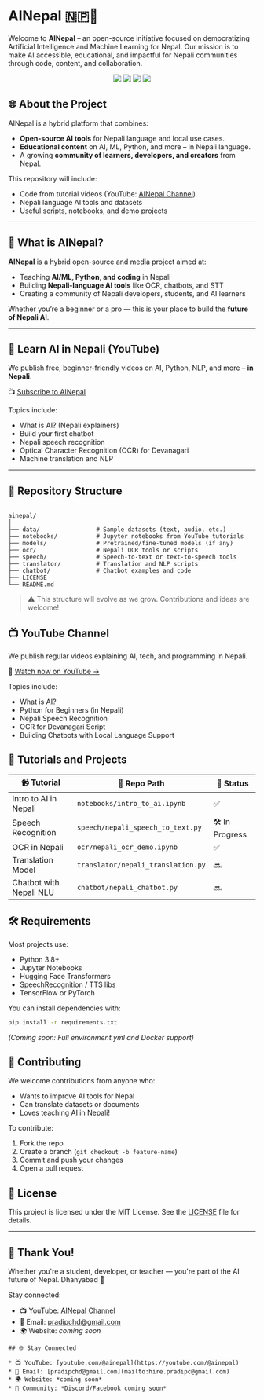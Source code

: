
# AINepal 🇳🇵🤖

Welcome to **AINepal** – an open-source initiative focused on democratizing Artificial Intelligence and Machine Learning for Nepal. Our mission is to make AI accessible, educational, and impactful for Nepali communities through code, content, and collaboration.

<p align="center">
  <a href="https://youtube.com/@ainepal"><img src="https://img.shields.io/badge/YouTube-AINepal-red?logo=youtube&style=flat-square" /></a>
  <a href="https://github.com/pradipchaudhary/ainepal"><img src="https://img.shields.io/github/stars/pradipchaudhary/ainepal?style=flat-square" /></a>
  <a href="https://github.com/pradipchaudhary/ainepal/issues"><img src="https://img.shields.io/github/issues/pradipchaudhary/ainepal?style=flat-square" /></a>
  <a href="LICENSE"><img src="https://img.shields.io/github/license/pradipchaudhary/ainepal?style=flat-square" /></a>
</p>

## 🌐 About the Project

AINepal is a hybrid platform that combines:

- **Open-source AI tools** for Nepali language and local use cases.
- **Educational content** on AI, ML, Python, and more – in Nepali language.
- A growing **community of learners, developers, and creators** from Nepal.

This repository will include:
- Code from tutorial videos (YouTube: [AINepal Channel](https://youtube.com/@ainepal))
- Nepali language AI tools and datasets
- Useful scripts, notebooks, and demo projects


---

## 🚀 What is AINepal?

**AINepal** is a hybrid open-source and media project aimed at:
- Teaching **AI/ML, Python, and coding** in Nepali
- Building **Nepali-language AI tools** like OCR, chatbots, and STT
- Creating a community of Nepali developers, students, and AI learners

Whether you’re a beginner or a pro — this is your place to build the **future of Nepali AI**.

---

## 🎥 Learn AI in Nepali (YouTube)

We publish free, beginner-friendly videos on AI, Python, NLP, and more – **in Nepali**.

📺 [Subscribe to AINepal](https://youtube.com/@ainepal)

Topics include:
- What is AI? (Nepali explainers)
- Build your first chatbot
- Nepali speech recognition
- Optical Character Recognition (OCR) for Devanagari
- Machine translation and NLP

---

## 📁 Repository Structure

```

ainepal/
│
├── data/                # Sample datasets (text, audio, etc.)
├── notebooks/           # Jupyter notebooks from YouTube tutorials
├── models/              # Pretrained/fine-tuned models (if any)
├── ocr/                 # Nepali OCR tools or scripts
├── speech/              # Speech-to-text or text-to-speech tools
├── translator/          # Translation and NLP scripts
├── chatbot/             # Chatbot examples and code
├── LICENSE
└── README.md

````

> ⚠️ This structure will evolve as we grow. Contributions and ideas are welcome!

## 📺 YouTube Channel

We publish regular videos explaining AI, tech, and programming in Nepali.

🔗 [Watch now on YouTube →](https://youtube.com/@ainepal)

Topics include:
- What is AI?
- Python for Beginners (in Nepali)
- Nepali Speech Recognition
- OCR for Devanagari Script
- Building Chatbots with Local Language Support

## 🧠 Tutorials and Projects

| 📹 Tutorial | 📁 Repo Path | 🔗 Status |
|------------|--------------|----------|
| Intro to AI in Nepali | `notebooks/intro_to_ai.ipynb` | ✅ |
| Speech Recognition | `speech/nepali_speech_to_text.py` | 🛠️ In Progress |
| OCR in Nepali | `ocr/nepali_ocr_demo.ipynb` | ✅ |
| Translation Model | `translator/nepali_translation.py` | 🔜 |
| Chatbot with Nepali NLU | `chatbot/nepali_chatbot.py` | 🔜 |

## 🛠️ Requirements

Most projects use:

- Python 3.8+
- Jupyter Notebooks
- Hugging Face Transformers
- SpeechRecognition / TTS libs
- TensorFlow or PyTorch

You can install dependencies with:

```bash
pip install -r requirements.txt
````

*(Coming soon: Full environment.yml and Docker support)*

## 🤝 Contributing

We welcome contributions from anyone who:

* Wants to improve AI tools for Nepal
* Can translate datasets or documents
* Loves teaching AI in Nepali!

To contribute:

1. Fork the repo
2. Create a branch (`git checkout -b feature-name`)
3. Commit and push your changes
4. Open a pull request

## 📄 License

This project is licensed under the MIT License. See the [LICENSE](./LICENSE) file for details.

---

## 🙏 Thank You!

Whether you're a student, developer, or teacher — you're part of the AI future of Nepal. Dhanyabad 🙏

Stay connected:

* 📺 YouTube: [AINepal Channel](https://youtube.com/@ainepal)
* 📧 Email: [pradipchd@gmail.com](mailto:pradipchd@gmail.com)
* 🌍 Website: *coming soon*

```
## 🌐 Stay Connected

* 📺 YouTube: [youtube.com/@ainepal](https://youtube.com/@ainepal)
* 📧 Email: [pradipchd@gmail.com](mailto:hire.pradipc@gmail.com)
* 🌍 Website: *coming soon*
* 💬 Community: *Discord/Facebook coming soon*

